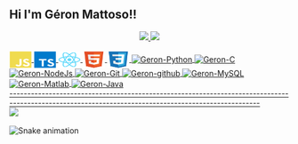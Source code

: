 ## Hi I'm Géron Mattoso!!
<div align="center">
  <a href="https://github.com/GeronMattoso">
  <img height="180em" src="https://github-readme-stats.vercel.app/api?username=GeronMattoso&show_icons=true&theme=dracula&include_all_commits=true&count_private=true"/>
  <img height="180em" src="https://github-readme-stats.vercel.app/api/top-langs/?username=GeronMattoso&layout=compact&langs_count=7&theme=dracula"/>
</div>

<div style="display: inline_block"><br>
  <img align="center" alt="Geron-Js" height="30" width="40" 
  src="https://raw.githubusercontent.com/devicons/devicon/master/icons/javascript/javascript-plain.svg">
  <img align="center" alt="Geron-Ts" height="30" width="40"
  src="https://raw.githubusercontent.com/devicons/devicon/master/icons/typescript/typescript-plain.svg">
  <img align="center" alt="Geron-React" height="30" width="40"
 src="https://raw.githubusercontent.com/devicons/devicon/master/icons/react/react-original.svg">
 <img align="center" alt="Geron-HTML" height="30" width="40" 
  src="https://raw.githubusercontent.com/devicons/devicon/master/icons/html5/html5-original.svg">
 <img align="center" alt="Geron-CSS" height="30" width="40" 
  src="https://raw.githubusercontent.com/devicons/devicon/master/icons/css3/css3-original.svg">
  <img align="center" alt="Geron-Python" height="30" width="40" 
   src="https://cdn.jsdelivr.net/gh/devicons/devicon/icons/python/python-original.svg">
   <img align="center" alt="Geron-C" height="30" width="40" 
   src="https://cdn.jsdelivr.net/gh/devicons/devicon/icons/c/c-original.svg">
   <img align="center" alt="Geron-NodeJs" height="30" width="40" 
            src="https://cdn.jsdelivr.net/gh/devicons/devicon/icons/nodejs/nodejs-original-wordmark.svg">
        <img align="center" alt="Geron-Git" height="30" width="40" 
            src="https://cdn.jsdelivr.net/gh/devicons/devicon/icons/git/git-original.svg">
            <img align="center" alt="Geron-github" height="30" width="40" 
            src="https://cdn.jsdelivr.net/gh/devicons/devicon/icons/github/github-original.svg">
            <img align="center" alt="Geron-MySQL" height="30" width="40" 
            src="https://cdn.jsdelivr.net/gh/devicons/devicon/icons/mysql/mysql-original-wordmark.svg">
            <i align="center" alt="Geron-MySQL" height="30" width="40" 
            class="devicon-mysql-plain-wordmark"></i>
            <img align="center" alt="Geron-Matlab" height="30" width="40" 
            src="https://cdn.jsdelivr.net/gh/devicons/devicon/icons/matlab/matlab-original.svg">
            <img align="center" alt="Geron-Java" height="30" width="40"
            src="https://cdn.jsdelivr.net/gh/devicons/devicon/icons/java/java-original-wordmark.svg" />
            
</div>
----------------------------------------------------------------------------------------------------------------------------------------------------
<div> 
  <a href="https://www.linkedin.com/in/geron-mattoso" target="_blank"><img src="https://img.shields.io/badge/-LinkedIn-%230077B5?style=for-the-badge&logo=linkedin&logoColor=white" target="_blank"></a> 
 
  ![Snake animation](https://github.com/GeronMattoso/GeronMattoso/blob/output/github-contribution-grid-snake.svg)
 
</div>
